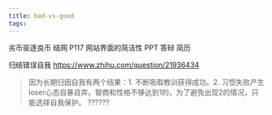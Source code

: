 ```yaml
---
title: bad-vs-good
tags:
---
```


劣币驱逐良币
结网 P117 网站界面的简洁性
PPT 答辩
简历


归结错误自我
https://www.zhihu.com/question/21936434
> 因为长期归因自我有两个结果：1. 不断吸取教训获得成功。2. 习惯失败产生loser心态自暴自弃。智商和性格不够达到1的，为了避免出现2的情况，只能选择自我保护。
??????